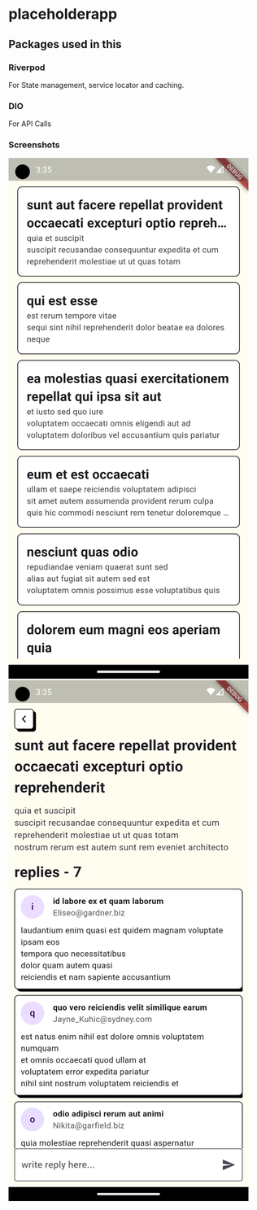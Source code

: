 # placeholderapp

## Packages used in this 

### Riverpod
For State management, service locator and caching.

### DIO
For API Calls

### Screenshots

![Alt text](./screenshots/Screenshot_1722851435.png "Posts")
![Alt text](./screenshots/Screenshot_1722851454.png "Post Details")